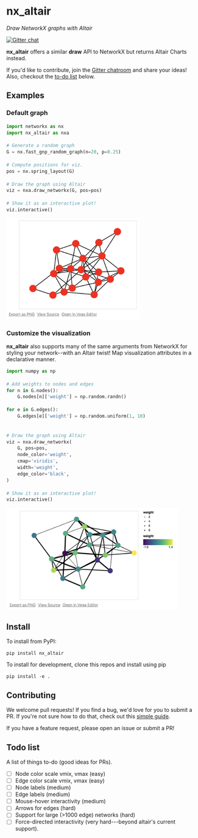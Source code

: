 # nx_altair

*Draw NetworkX graphs with Altair*

[![Gitter chat](https://badges.gitter.im/gitterHQ/gitter.png)](https://gitter.im/nx_altair/Lobby?utm_source=share-link&utm_medium=link&utm_campaign=share-link)

**nx_altair** offers a similar **draw** API to NetworkX but returns Altair Charts instead.

If you'd like to contribute, join the [Gitter chatroom](https://gitter.im/nx_altair/Lobby?utm_source=share-link&utm_medium=link&utm_campaign=share-link) and share your ideas! Also, checkout the [to-do list](#todo-list) below.

## Examples

### Default graph

```python
import networkx as nx
import nx_altair as nxa

# Generate a random graph
G = nx.fast_gnp_random_graph(n=20, p=0.25)

# Compute positions for viz.
pos = nx.spring_layout(G)

# Draw the graph using Altair
viz = nxa.draw_networkx(G, pos=pos)

# Show it as an interactive plot!
viz.interactive()
```

<img src="docs/_img/readme.png" width="350">


### Customize the visualization

**nx_altair** also supports many of the same arguments from NetworkX for styling your network--with an Altair twist! Map visualization attributes in a declarative manner.

```python
import numpy as np

# Add weights to nodes and edges
for n in G.nodes():
    G.nodes[n]['weight'] = np.random.randn()

for e in G.edges():
    G.edges[e]['weight'] = np.random.uniform(1, 10)


# Draw the graph using Altair
viz = nxa.draw_networkx(
    G, pos=pos,
    node_color='weight',
    cmap='viridis',
    width='weight',
    edge_color='black',
)

# Show it as an interactive plot!
viz.interactive()
```
<img src="docs/_img/readme2.png" width="450">


## Install

To install from PyPI:

```
pip install nx_altair
```

To install for development, clone this repos and install using pip
```
pip install -e .
```

## Contributing

We welcome pull requests! If you find a bug, we'd love for you to submit a PR. If you're not sure how to do that, check out this [simple guide](https://github.com/Zsailer/guide-to-working-as-team-on-github).

If you have a feature request, please open an issue or submit a PR!

## Todo list

A list of things to-do (good ideas for PRs).

- [ ] Node color scale vmix, vmax (easy)
- [ ] Edge color scale vmix, vmax (easy)
- [ ] Node labels (medium)
- [ ] Edge labels (medium)
- [ ] Mouse-hover interactivity (medium)
- [ ] Arrows for edges (hard)
- [ ] Support for large (>1000 edge) networks (hard)
- [ ] Force-directed interactivity (very hard---beyond altair's current support).
